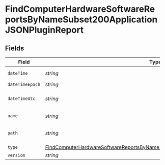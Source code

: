 # FindComputerHardwareSoftwareReportsByNameSubset200ApplicationJSONPluginReport


## Fields

| Field                                                                                                                                                                                             | Type                                                                                                                                                                                              | Required                                                                                                                                                                                          | Description                                                                                                                                                                                       | Example                                                                                                                                                                                           |
| ------------------------------------------------------------------------------------------------------------------------------------------------------------------------------------------------- | ------------------------------------------------------------------------------------------------------------------------------------------------------------------------------------------------- | ------------------------------------------------------------------------------------------------------------------------------------------------------------------------------------------------- | ------------------------------------------------------------------------------------------------------------------------------------------------------------------------------------------------- | ------------------------------------------------------------------------------------------------------------------------------------------------------------------------------------------------- |
| `dateTime`                                                                                                                                                                                        | *string*                                                                                                                                                                                          | :heavy_minus_sign:                                                                                                                                                                                | N/A                                                                                                                                                                                               | 2017-07-07 18:37:04                                                                                                                                                                               |
| `dateTimeEpoch`                                                                                                                                                                                   | *string*                                                                                                                                                                                          | :heavy_minus_sign:                                                                                                                                                                                | N/A                                                                                                                                                                                               | 1499470624555                                                                                                                                                                                     |
| `dateTimeUtc`                                                                                                                                                                                     | *string*                                                                                                                                                                                          | :heavy_minus_sign:                                                                                                                                                                                | N/A                                                                                                                                                                                               | 2017-07-07T18:37:04.555-0500                                                                                                                                                                      |
| `name`                                                                                                                                                                                            | *string*                                                                                                                                                                                          | :heavy_minus_sign:                                                                                                                                                                                | N/A                                                                                                                                                                                               | Quartz Composer.webplugin                                                                                                                                                                         |
| `path`                                                                                                                                                                                            | *string*                                                                                                                                                                                          | :heavy_minus_sign:                                                                                                                                                                                | N/A                                                                                                                                                                                               | /Library/Internet Plug-Ins/Quartz Composer.webplugin                                                                                                                                              |
| `type`                                                                                                                                                                                            | [FindComputerHardwareSoftwareReportsByNameSubset200ApplicationJSONPluginReportType](../../models/operations/findcomputerhardwaresoftwarereportsbynamesubset200applicationjsonpluginreporttype.md) | :heavy_minus_sign:                                                                                                                                                                                | N/A                                                                                                                                                                                               |                                                                                                                                                                                                   |
| `version`                                                                                                                                                                                         | *string*                                                                                                                                                                                          | :heavy_minus_sign:                                                                                                                                                                                | N/A                                                                                                                                                                                               | 1.4                                                                                                                                                                                               |